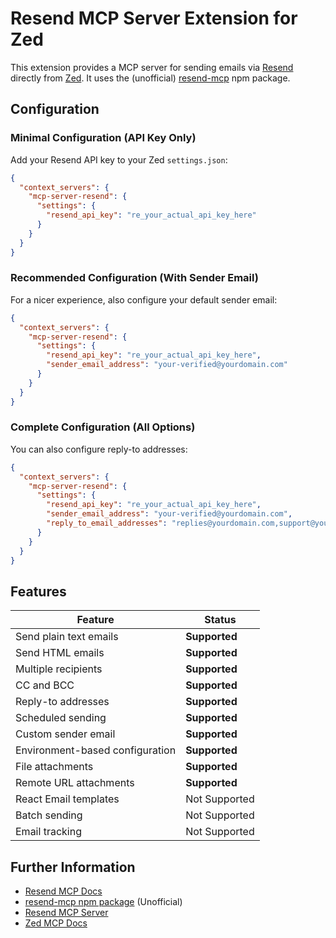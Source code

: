 # Resend MCP Server Extension for Zed

This extension provides a MCP server for sending emails via [Resend](https://resend.com) directly from [Zed](https://zed.dev).
It uses the (unofficial) [resend-mcp](https://www.npmjs.com/package/resend-mcp) npm package.

## Configuration

### Minimal Configuration (API Key Only)

Add your Resend API key to your Zed `settings.json`:

```json
{
  "context_servers": {
    "mcp-server-resend": {
      "settings": {
        "resend_api_key": "re_your_actual_api_key_here"
      }
    }
  }
}
```

### Recommended Configuration (With Sender Email)

For a nicer experience, also configure your default sender email:

```json
{
  "context_servers": {
    "mcp-server-resend": {
      "settings": {
        "resend_api_key": "re_your_actual_api_key_here",
        "sender_email_address": "your-verified@yourdomain.com"
      }
    }
  }
}
```

### Complete Configuration (All Options)

You can also configure reply-to addresses:

```json
{
  "context_servers": {
    "mcp-server-resend": {
      "settings": {
        "resend_api_key": "re_your_actual_api_key_here",
        "sender_email_address": "your-verified@yourdomain.com",
        "reply_to_email_addresses": "replies@yourdomain.com,support@yourdomain.com"
      }
    }
  }
}
```

## Features

| Feature | Status |
|---------|--------|
| Send plain text emails | **Supported** |
| Send HTML emails | **Supported** |
| Multiple recipients | **Supported** |
| CC and BCC | **Supported** |
| Reply-to addresses | **Supported** |
| Scheduled sending | **Supported** |
| Custom sender email | **Supported** |
| Environment-based configuration | **Supported** |
| File attachments | **Supported** |
| Remote URL attachments | **Supported** |
| React Email templates | Not Supported |
| Batch sending | Not Supported |
| Email tracking | Not Supported |

## Further Information

- [Resend MCP Docs](https://resend.com/docs/knowledge-base/mcp-server)
- [resend-mcp npm package](https://www.npmjs.com/package/resend-mcp) (Unofficial)
- [Resend MCP Server](https://github.com/resend/mcp-send-email)
- [Zed MCP Docs](https://zed.dev/docs/assistant/model-context-protocol)
